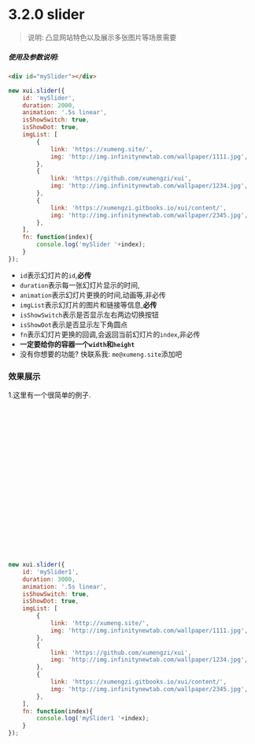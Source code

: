 <link rel="stylesheet" type="text/css" href="../assets/xui.css">
<script type="text/javascript" src="../assets/xui.js"></script>

# 3.2.0 slider

>说明: 凸显网站特色以及展示多张图片等场景需要

##### 使用及参数说明:
```html
<div id="mySlider"></div>
```
```js
new xui.slider({
	id: 'mySlider',
	duration: 2000,
	animation: '.5s linear',
	isShowSwitch: true,
	isShowDot: true,
	imgList: [
		{
			link: 'https://xumeng.site/',
			img: 'http://img.infinitynewtab.com/wallpaper/1111.jpg',
		},
		{
			link: 'https://github.com/xumengzi/xui',
			img: 'http://img.infinitynewtab.com/wallpaper/1234.jpg',
		},
		{
			link: 'https://xumengzi.gitbooks.io/xui/content/',
			img: 'http://img.infinitynewtab.com/wallpaper/2345.jpg',
		},
	],
	fn: function(index){
		console.log('mySlider '+index);
	}
});
```
* `id`表示幻灯片的`id`,**必传**
* `duration`表示每一张幻灯片显示的时间,
* `animation`表示幻灯片更换的时间,动画等,非必传
* `imgList`表示幻灯片的图片和链接等信息,**必传**
* `isShowSwitch`表示是否显示左右两边切换按钮
* `isShowDot`表示是否显示左下角圆点
* `fn`表示幻灯片更换的回调,会返回当前幻灯片的`index`,非必传
* **一定要给你的容器一个`width`和`height`**
* 没有你想要的功能? 快联系我: `me@xumeng.site`添加吧

### 效果展示

1.这里有一个很简单的例子.
<style type="text/css">
	#mySlider,#mySlider1{
	    width: 770px;
		height: 300px;
	}
</style>

<div id="mySlider1"></div>

<script type="text/javascript">
new xui.slider({
	id: 'mySlider1',
	duration: 3000,
	animation: '.5s linear',
	isShowSwitch: true,
	isShowDot: true,
	imgList: [
		{
			link: 'http://xumeng.site/',
			img: 'http://img.infinitynewtab.com/wallpaper/1111.jpg',
		},
		{
			link: 'https://github.com/xumengzi/xui',
			img: 'http://img.infinitynewtab.com/wallpaper/1234.jpg',
		},
		{
			link: 'https://xumengzi.gitbooks.io/xui/content/',
			img: 'http://img.infinitynewtab.com/wallpaper/2345.jpg',
		},
	],
	fn: function(index){
		console.log('mySlider1 '+index);
	}
});
</script>

```js
new xui.slider({
	id: 'mySlider1',
	duration: 3000,
	animation: '.5s linear',
	isShowSwitch: true,
	isShowDot: true,
	imgList: [
		{
			link: 'http://xumeng.site/',
			img: 'http://img.infinitynewtab.com/wallpaper/1111.jpg',
		},
		{
			link: 'https://github.com/xumengzi/xui',
			img: 'http://img.infinitynewtab.com/wallpaper/1234.jpg',
		},
		{
			link: 'https://xumengzi.gitbooks.io/xui/content/',
			img: 'http://img.infinitynewtab.com/wallpaper/2345.jpg',
		},
	],
	fn: function(index){
		console.log('mySlider1 '+index);
	}
});
```